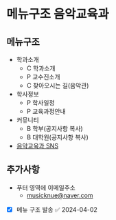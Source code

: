 # 메뉴구조 음악교육과

## 메뉴구조

- 학과소개
  - C 학과소개
  - P 교수진소개
  - C 찾아오시는 길(음악관)
- 학사정보
  - P 학사일정
  - P 교육과정안내
- 커뮤니티
  - B 학부(공지사항 복사)
  - B 대학원(공지사항 복사)
- [음악교육과 SNS](https://knue.ac.kr)

## 추가사항

- 푸터 영역에 이메일주소
  - musicknue@naver.com
- [x] 메뉴 구조 발송 ✅ 2024-04-02
